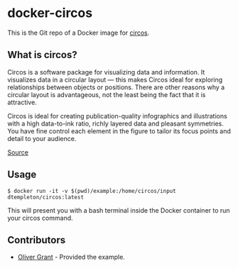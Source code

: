 # docker-circos

This is the Git repo of a Docker image for [circos](http://circos.ca/). 

## What is circos?

Circos is a software package for visualizing data and information. It visualizes data in a circular layout — this makes Circos ideal for exploring relationships between objects or positions. There are other reasons why a circular layout is advantageous, not the least being the fact that it is attractive.

Circos is ideal for creating publication-quality infographics and illustrations with a high data-to-ink ratio, richly layered data and pleasant symmetries. You have fine control each element in the figure to tailor its focus points and detail to your audience. 

[Source](http://circos.ca/)

## Usage

```console
$ docker run -it -v $(pwd)/example:/home/circos/input dtempleton/circos:latest
```

This will present you with a bash terminal inside the Docker container to run your circos command.

## Contributors

* [Oliver Grant](https://github.com/gitoliver) - Provided the example.
